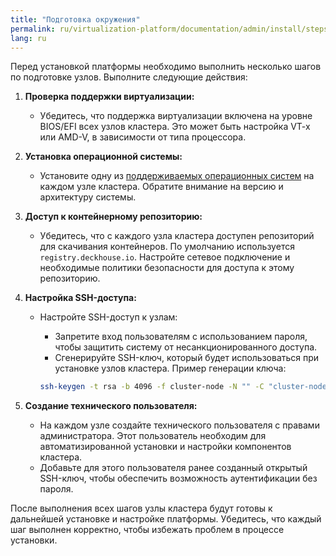 ```yaml
---
title: "Подготовка окружения"
permalink: ru/virtualization-platform/documentation/admin/install/steps/prepare.html
lang: ru
---
```


Перед установкой платформы необходимо выполнить несколько шагов по подготовке узлов. Выполните следующие действия:

1. **Проверка поддержки виртуализации:**
   - Убедитесь, что поддержка виртуализации включена на уровне BIOS/EFI всех узлов кластера. Это может быть настройка VT-x или AMD-V, в зависимости от типа процессора.

2. **Установка операционной системы:**
   - Установите одну из [поддерживаемых операционных систем](../requirements.html#поддерживаемые-ос) на каждом узле кластера. Обратите внимание на версию и архитектуру системы.

3. **Доступ к контейнерному репозиторию:**
   - Убедитесь, что с каждого узла кластера доступен репозиторий для скачивания контейнеров. По умолчанию используется `registry.deckhouse.io`. Настройте сетевое подключение и необходимые политики безопасности для доступа к этому репозиторию.

4. **Настройка SSH-доступа:**
   - Настройте SSH-доступ к узлам:
     - Запретите вход пользователям с использованием пароля, чтобы защитить систему от несанкционированного доступа.
     - Сгенерируйте SSH-ключ, который будет использоваться при установке узлов кластера. Пример генерации ключа:

     ```bash
     ssh-keygen -t rsa -b 4096 -f cluster-node -N "" -C "cluster-node" -v
     ```

5. **Создание технического пользователя:**
   - На каждом узле создайте технического пользователя с правами администратора. Этот пользователь необходим для автоматизированной установки и настройки компонентов кластера.
   - Добавьте для этого пользователя ранее созданный открытый SSH-ключ, чтобы обеспечить возможность аутентификации без пароля.

После выполнения всех шагов узлы кластера будут готовы к дальнейшей установке и настройке платформы. Убедитесь, что каждый шаг выполнен корректно, чтобы избежать проблем в процессе установки.
